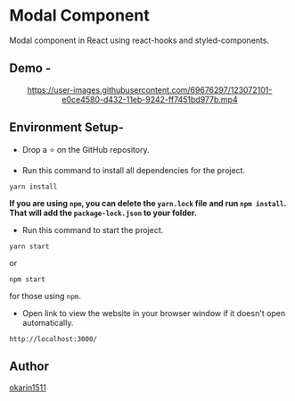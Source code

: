 # Modal Component
Modal component in React using react-hooks and styled-components.

## Demo -

<div align="center">

https://user-images.githubusercontent.com/69676297/123072101-e0ce4580-d432-11eb-9242-ff7451bd977b.mp4

</div>

## Environment Setup-

* Drop a :star: on the GitHub repository.  

* Run this command to install all dependencies for the project.
```
yarn install
```  
**If you are using `npm`, you can delete the `yarn.lock` file and run `npm install`. That will add the `package-lock.json` to your folder.**  

* Run this command to start the project.
```
yarn start
```  
or 
```
npm start
```  
for those using `npm`.  

* Open link to view the website in your browser window if it doesn't open automatically.
```
http://localhost:3000/
```  

## Author

[okarin1511](https://github.com/okarin1511)
